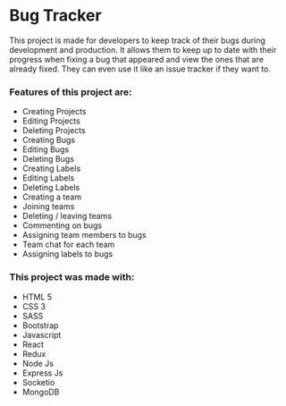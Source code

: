
# Bug Tracker
This project is made for developers to keep track of their bugs during development and production. It allows them to keep up to date with their progress when fixing a bug that
appeared and view the ones that are already fixed. They can even use it like an issue tracker if they want to.
### Features of this project are:
* Creating Projects
* Editing Projects
* Deleting Projects
* Creating Bugs
* Editing Bugs
* Deleting Bugs
* Creating Labels
* Editing Labels
* Deleting Labels
* Creating a team
* Joining teams
* Deleting / leaving teams
* Commenting on bugs
* Assigning team members to bugs
* Team chat for each team
* Assigning labels to bugs

### This project was made with:
* HTML 5
* CSS 3
* SASS
* Bootstrap
* Javascript
* React
* Redux
* Node Js
* Express Js
* Socketio
* MongoDB
